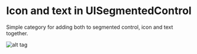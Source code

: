 # Icon and text in UISegmentedControl

Simple category for adding both to segmented control, icon and text together.

![alt tag](https://raw.github.com/maximbilan/UISegmentedControl_IconAndText/master/img/img1.png)
